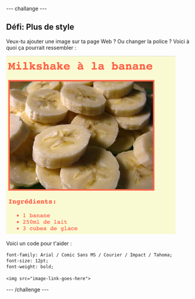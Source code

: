 \--- challange \---

## Défi: Plus de style

Veux-tu ajouter une image sur ta page Web ? Ou changer la police ? Voici à quoi ça pourrait ressembler :

![screenshot](images/recipe-final.png)

Voici un code pour t'aider :

    font-family: Arial / Comic Sans MS / Courier / Impact / Tahoma;
    font-size: 12pt;
    font-weight: bold;
    
    <img src="image-link-goes-here">
    

\--- /challenge \---